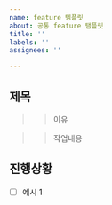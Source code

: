 ```yaml
---
name: feature 템플릿
about: 공통 feature 탬플릿
title: ''
labels: ''
assignees: ''

---
```


## 제목

>> 이유

>> 작업내용

## 진행상황
- [ ] 예시 1
